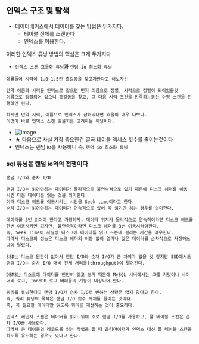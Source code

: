 ## 인덱스 구조 및 탐색
- 데이터베이스에서 데이터를 찾는 방법은 두가지다.
  - 테이블 전체를 스캔한다
  - 인덱스를 이용한다.

이러한 인덱스 튜닝 방법의 핵심은 크게 두가지다
- `인덱스 스캔 효율화 튜닝`과 `랜덤 io 최소화 튜닝`
```
예를들어 시력이 1.0~1.5인 홍길동을 찾고자한다고 해보자!!

만약 이름과 시력을 인덱스로 잡으면 먼저 이름으로 정렬, 시력으로 정렬이 되어있을것
이름으로 정렬되어 있으니 홍길동을 찾고, 그 다음 시력 조건을 만족하는동안 수평 스캔을 진행하면 된다.

하지만 만약 시력, 이름으로 인덱스가 잡혀있다면 효율이 매우 나쁘다.
이것이 바로 인덱스 스캔 효율화를 고려하는 튜닝이다.
```
- ![image](https://user-images.githubusercontent.com/62214428/213105706-2db06119-da1c-4695-847b-9a0d2c6e120c.png)
- ★ 다음으로 사실 가장 중요한건 결국 테이블 액세스 횟수를 줄이는것이다
- 인덱스는 랜덤 io를 사용하니 즉. `랜덤 io 최소화 튜닝`

### sql 튜닝은 랜덤 io와의 전쟁이다
```
랜덤 I/O와 순차 I/O

랜덤 I/O는 읽어야하는 데이터가 물리적으로 불연속적으로 있기 때문에 디스크 헤더를 이동 시킨 다음 데이터를 읽는 것을 의미한다. 
이때 디스크 헤드를 이동시키는 시간을 Seek time이라고 한다. 
순차 I/O는 읽어야하는 데이터가 연속적으로 있어 쭉 읽기만 하는 경우를 의미한다.

데이터를 3번 읽어야 한다고 가정하자. 데이터 위치가 물리적으로 연속적이라면 디스크 헤드를 한번 이동시키면 되지만, 불연속적이라면 디스크 헤더를 3번 이동시켜야한다. 
즉, Seek Time이 사실상 디스크에 데이터를 읽고 쓰는데 걸리는 시간을 좌우한다. 
따라서 디스크의 성능은 디스크 헤더의 이동 없이 얼마나 많은 데이터를 순차적으로 저장하느냐에 달렸다.

SSD는 디스크 원판이 없어서 랜덤 I/O와 순차 I/O가 큰 차이가 없을 것 같지만 SSD에서도 랜덤 I/O는 순차 I/O 대비 전체 처리율(throughput)이 떨어진다.

DBMS는 디스크에 데이터를 빈번히 읽고 쓰기 때문에 MySQL 서버에서는 그룹 커밋이나 바이너리 로그, InnoDB 로그 버퍼등의 기능이 내장되어 있다.

쿼리를 튜닝한다고 랜덤 I/O가 순차 I/O로 변하는 상황은 많지 않다고 한다. 
즉, 쿼리 튜닝의 목적은 랜덤 I/O 횟수 자체를 줄이는 것이다. 
즉, 꼭 필요한 데이터만 읽도록 쿼리를 개선하는 것이 중요하다.

인덱스 레인지 스캔은 데이터를 읽기 위해 주로 랜덤 I/O를 사용하고, 풀 테이블 스캔은 순차 I/O를 사용한다. 
따라서 큰 테이블의 레코드를 읽는 작업을 할 때 옵티마이저가 인덱스 대신 풀 테이블 스캔을 하도록 유도하는 경우도 있다고 한다.
```

